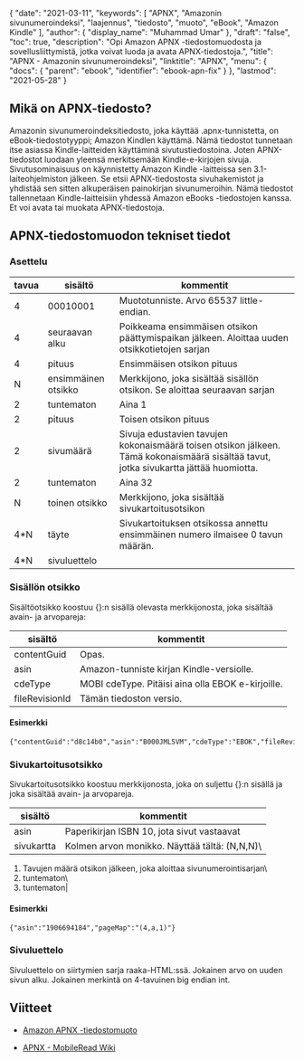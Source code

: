 {
  "date": "2021-03-11",
  "keywords": [
"APNX",
"Amazonin sivunumeroindeksi",
"laajennus",
"tiedosto",
"muoto",
"eBook",
"Amazon Kindle"
],
  "author": {
    "display_name": "Muhammad Umar"
},
  "draft": "false",
  "toc": true,
  "description": "Opi Amazon APNX -tiedostomuodosta ja sovellusliittymistä, jotka voivat luoda ja avata APNX-tiedostoja.",
  "title": "APNX - Amazonin sivunumeroindeksi",
  "linktitle": "APNX",
  "menu": {
    "docs": {
      "parent": "ebook",
      "identifier": "ebook-apn-fix"
}
},
  "lastmod": "2021-05-28"
}

## Mikä on APNX-tiedosto? ##

Amazonin sivunumeroindeksitiedosto, joka käyttää .apnx-tunnistetta, on eBook-tiedostotyyppi; Amazon Kindlen käyttämä. Nämä tiedostot tunnetaan itse asiassa Kindle-laitteiden käyttäminä sivutustiedostoina. Joten APNX-tiedostot luodaan yleensä merkitsemään Kindle-e-kirjojen sivuja. Sivutusominaisuus on käynnistetty Amazon Kindle -laitteissa sen 3.1-laiteohjelmiston jälkeen. Se etsii APNX-tiedostosta sivuhakemistot ja yhdistää sen sitten alkuperäisen painokirjan sivunumeroihin. Nämä tiedostot tallennetaan Kindle-laitteisiin yhdessä Amazon eBooks -tiedostojen kanssa. Et voi avata tai muokata APNX-tiedostoja.

## APNX-tiedostomuodon tekniset tiedot ##

### Asettelu

|tavua| sisältö| kommentit|
---|---|---|
|4 |00010001 | Muototunniste. Arvo 65537 little-endian.|
|4 |seuraavan alku | Poikkeama ensimmäisen otsikon päättymispaikan jälkeen. Aloittaa uuden otsikkotietojen sarjan|
|4 |pituus| Ensimmäisen otsikon pituus|
|N |ensimmäinen otsikko | Merkkijono, joka sisältää sisällön otsikon. Se aloittaa seuraavan sarjan|
|2 |tuntematon | Aina 1|
|2 |pituus | Toisen otsikon pituus|
|2 |sivumäärä | Sivuja edustavien tavujen kokonaismäärä toisen otsikon jälkeen. Tämä kokonaismäärä sisältää tavut, jotka sivukartta jättää huomiotta.|
|2 |tuntematon | Aina 32|
|N |toinen otsikko | Merkkijono, joka sisältää sivukartoitusotsikon|
|4*N |täyte | Sivukartoituksen otsikossa annettu ensimmäinen numero ilmaisee 0 tavun määrän.|
|4*N |sivuluettelo ||

### Sisällön otsikko

Sisältöotsikko koostuu {}:n sisällä olevasta merkkijonosta, joka sisältää avain- ja arvopareja:

|sisältö| kommentit|
---|---|
|contentGuid| Opas.|
|asin | Amazon-tunniste kirjan Kindle-versiolle.|
|cdeType | MOBI cdeType. Pitäisi aina olla EBOK e-kirjoille.|
|fileRevisionId | Tämän tiedoston versio.|

#### Esimerkki
```
{"contentGuid":"d8c14b0","asin":"B000JML5VM","cdeType":"EBOK","fileRevisionId":"1296874359405"}
```
### Sivukartoitusotsikko
Sivukartoitusotsikko koostuu merkkijonosta, joka on suljettu {}:n sisällä ja joka sisältää avain- ja arvopareja.

|sisältö | kommentit|
---|---|
|asin | Paperikirjan ISBN 10, jota sivut vastaavat|
|sivukartta| Kolmen arvon monikko. Näyttää tältä: (N,N,N)\
1) Tavujen määrä otsikon jälkeen, joka aloittaa sivunumerointisarjan\
2) tuntematon\
3) tuntematon\|
#### Esimerkki
```
{"asin":"1906694184","pageMap":"(4,a,1)"}
```

### Sivuluettelo

Sivuluettelo on siirtymien sarja raaka-HTML:ssä. Jokainen
arvo on uuden sivun alku. Jokainen merkintä on 4-tavuinen big endian
int.



## Viitteet

* [Amazon APNX -tiedostomuoto](https://nachtimwald.com/2011/02/09/amazon-apnx-file-format/)

* [APNX - MobileRead Wiki](https://wiki.mobileread.com/wiki/APNX)


